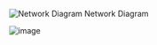 ![Network Diagram](https://private-user-images.githubusercontent.com/181410061/395342236-7df124a7-ab01-4e39-992c-4587ac9a794d.png?jwt=eyJhbGciOiJIUzI1NiIsInR5cCI6IkpXVCJ9.eyJpc3MiOiJnaXRodWIuY29tIiwiYXVkIjoicmF3LmdpdGh1YnVzZXJjb250ZW50LmNvbSIsImtleSI6ImtleTUiLCJleHAiOjE3MzQwNDEyNTcsIm5iZiI6MTczNDA0MDk1NywicGF0aCI6Ii8xODE0MTAwNjEvMzk1MzQyMjM2LTdkZjEyNGE3LWFiMDEtNGUzOS05OTJjLTQ1ODdhYzlhNzk0ZC5wbmc_WC1BbXotQWxnb3JpdGhtPUFXUzQtSE1BQy1TSEEyNTYmWC1BbXotQ3JlZGVudGlhbD1BS0lBVkNPRFlMU0E1M1BRSzRaQSUyRjIwMjQxMjEyJTJGdXMtZWFzdC0xJTJGczMlMkZhd3M0X3JlcXVlc3QmWC1BbXotRGF0ZT0yMDI0MTIxMlQyMjAyMzdaJlgtQW16LUV4cGlyZXM9MzAwJlgtQW16LVNpZ25hdHVyZT0wZmVmNmM3MDk5YzAxODdiNjI2Y2I3ZWU1YzcyMWYyMDMzYWNkZGFiNmIwZjdhYTdkYWE1NDBmZmUzZjRiYzhlJlgtQW16LVNpZ25lZEhlYWRlcnM9aG9zdCJ9.60LM9K4yROZyBmri44V6852SC28zci5u32z3b_DAi04)
Network Diagram

![image](https://github.com/user-attachments/assets/7df124a7-ab01-4e39-992c-4587ac9a794d)
